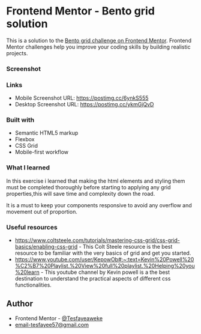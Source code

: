 # Frontend Mentor - Bento grid solution

This is a solution to the [Bento grid challenge on Frontend Mentor](https://www.frontendmentor.io/challenges/bento-grid-RMydElrlOj). Frontend Mentor challenges help you improve your coding skills by building realistic projects. 




### Screenshot



### Links

- Mobile Screenshot URL: https://postimg.cc/6ynkS555
- Desktop Screenshot URL: https://postimg.cc/ykmGjQvD



### Built with

- Semantic HTML5 markup
- Flexbox
- CSS Grid
- Mobile-first workflow




### What I learned

In this exercise i learned that making the html elements and styling them must be completed thoroughly before starting to applying any grid properties,this will save time and complexity down the road.

It is a must to keep your components responsive to avoid any overflow and movement out of proportion.



### Useful resources

- https://www.coltsteele.com/tutorials/mastering-css-grid/css-grid-basics/enabling-css-grid - This Colt Steele resource is the best resource to be familiar with the very basics of grid and get you started.
- https://www.youtube.com/user/KepowOb#:~:text=Kevin%20Powell%20%C2%B7%20Playlist.%20View%20full%20playlist.%20Helping%20you%20learn - This youtube channel by Kevin powell is a the best destination to understand the practical aspects of different css functionalities.



## Author

- Frontend Mentor - [@Tesfayeaweke](https://www.frontendmentor.io/profile/Tesfayeaweke)
- email-tesfayee57@gmail.com

